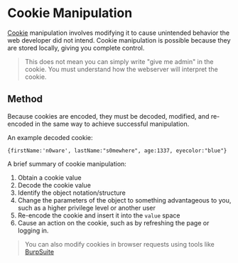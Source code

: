 # Cookie Manipulation

[^1]: #cookies #encoding 

[Cookie](../concepts/Web%20Technologies/cookies.md) manipulation involves modifying it to cause unintended behavior the web developer did not intend. Cookie manipulation is possible because they are stored locally, giving you complete control. 
> This does not mean you can simply write "give me admin" in the cookie. You must understand how the webserver will interpret the cookie. 

## Method
Because cookies are encoded, they must be decoded, modified, and re-encoded in the same way to achieve successful manipulation.

An example decoded cookie:
```
{firstName:'n0ware', lastName:"s0mewhere", age:1337, eyecolor:"blue"}
```

A brief summary of cookie manipulation:
1. Obtain a cookie value
2. Decode the cookie value
3. Identify the object notation/structure
4. Change the parameters of the object to something advantageous to you, such as a higher privilege level or another user
5. Re-encode the cookie and insert it into the `value` space
6. Cause an action on the cookie, such as by refreshing the page or logging in. 

> You can also modify cookies in browser requests using tools like [BurpSuite](../../Tools,%20Binaries,%20and%20Programs/Information%20Gathering/Web%20Applications/BurpSuite.md)

